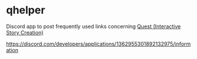 # qhelper
Discord app to post frequently used links concerning [Quest (Interactive Story Creation)](https://github.com/textadventures/quest "https://github.com/textadventures/quest")

https://discord.com/developers/applications/1362955301892132975/information